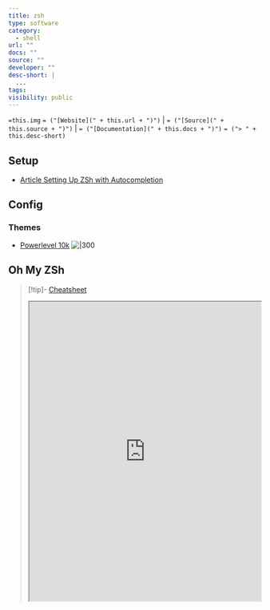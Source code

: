 ```yaml
---
title: zsh
type: software
category:
  - shell
url: ""
docs: ""
source: ""
developer: ""
desc-short: |
  ...
tags: 
visibility: public
---
```

`=this.img` `= ("[Website](" + this.url + ")")` |  `= ("[Source](" + this.source + ")")` | `= ("[Documentation](" + this.docs + ")")`
`= ("> " + this.desc-short)`


## Setup

- [Article Setting Up ZSh with Autocompletion](https://aboutmonica.com/blog/setting-up-zsh-with-autosuggestions/#migrate-information-from-bash-to-zsh)


## Config

### Themes

- [Powerlevel 10k](https://github.com/romkatv/powerlevel10k)
  ![|300](https://raw.githubusercontent.com/romkatv/powerlevel10k-media/master/prompt-styles-high-contrast.png)


## Oh My ZSh

> [!tip]- [Cheatsheet](https://github.com/ohmyzsh/ohmyzsh/wiki/Cheatsheet)
> <iframe title="" src="https://github.com/ohmyzsh/ohmyzsh/wiki/Cheatsheet" width="100%" height="600"></iframe>
